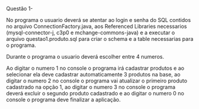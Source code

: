 Questão 1- 

No programa o usuario deverá se atentar ao login e senha do SQL contidos no arquivo ConnectionFactory.java, aos Referenced Libraries necessarios (mysql-connector-j, c3p0 e mchange-commons-java) e a executar o arquivo questao1.produto.sql para criar o schema e a table necessarias para o programa. 

Durante o programa o usuario deverá escolher entre 4 numeros. 

Ao digitar o numero 1 no console o programa irá cadastrar produtos e ao selecionar ela deve cadastrar automaticamente 3 produtos na base, ao digitar o numero 2 no console o programa vai atualizar o primeiro produto cadastrado na opção 1, ao digitar o numero 3 no console o programa deverá excluir o segundo produto cadastrado e ao digitar o numero 0 no console o programa deve finalizar a aplicação.
